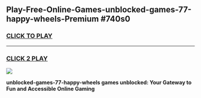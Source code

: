 
## Play-Free-Online-Games-unblocked-games-77-happy-wheels-Premium #740s0
<h3>
<a href="https://premium.freeplayer.one?title=unblocked-games-77-happy-wheels&ref=8M">CLICK TO PLAY</a></h3>
<hr>

<h3>
<a href="https://premium.freeplayer.one?title=unblocked-games-77-happy-wheels&ref=8M">CLICK 2 PLAY</a>
  
</h3>

<a href="https://premium.freeplayer.one?title=unblocked-games-77-happy-wheels&ref=8M"><img src="https://clearcache.store/games.png"></a>


**unblocked-games-77-happy-wheels games unblocked: Your Gateway to Fun and Accessible Online Gaming**
